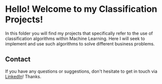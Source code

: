 # Hello! Welcome to my Classification Projects!

In this folder you will find my projects that specifically refer to the use of classification algorithms within Machine Learning. Here I will seek to implement and use such algorithms to solve different business problems.

## Contact

If you have any questions or suggestions, don't hesitate to get in touch via [LinkedIn](https://www.linkedin.com/in/caesar-duarte/)! Thanks.